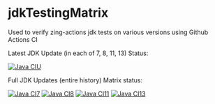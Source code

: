 # jdkTestingMatrix

Used to verify zing-actions jdk tests on various versions using Github Actions CI

Latest JDK Update (in each of 7, 8, 11, 13) Status:

[![Java CIU](https://github.com/zing-actions/jdkTestingMatrix/workflows/Latest_JDK_Updates/badge.svg)](https://github.com/zing-actions/jdkTestingMatrix/actions)

Full JDK Updates (entire history) Matrix status:

[![Java CI7](https://github.com/zing-actions/jdkTestingMatrix/workflows/Java7/badge.svg)](https://github.com/zing-actions/jdkTestingMatrix/actions)
[![Java CI8](https://github.com/zing-actions/jdkTestingMatrix/workflows/Java8/badge.svg)](https://github.com/zing-actions/jdkTestingMatrix/actions)
[![Java CI11](https://github.com/zing-actions/jdkTestingMatrix/workflows/Java11/badge.svg)](https://github.com/zing-actions/jdkTestingMatrix/actions)
[![Java CI13](https://github.com/zing-actions/jdkTestingMatrix/workflows/Java13/badge.svg)](https://github.com/zing-actions/jdkTestingMatrix/actions)

